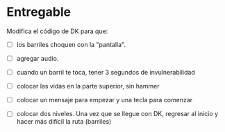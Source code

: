 # Entregable


Modifica el código de DK para que:
-[ ] los barriles choquen con la "pantalla". 
-[ ] agregar audio.
-[ ] cuando un barril te toca, tener 3 segundos de invulnerabilidad
-[ ] colocar las vidas en la parte superior, sin hammer
-[ ] colocar un mensaje para empezar y una tecla para comenzar
-[ ] colocar dos niveles. Una vez que se llegue con DK, regresar al inicio y hacer más difícil la ruta (barriles)


